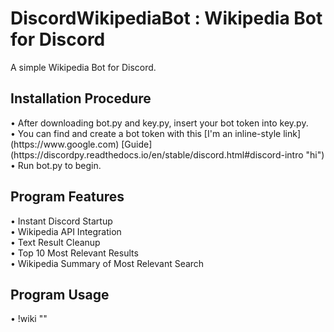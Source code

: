 # DiscordWikipediaBot : Wikipedia Bot for Discord 
A simple Wikipedia Bot for Discord.
<h2> Installation Procedure </h2> 
• After downloading bot.py and key.py, insert your bot token into key.py. <br>
• You can find and create a bot token with this 
[I'm an inline-style link](https://www.google.com)
[Guide](https://discordpy.readthedocs.io/en/stable/discord.html#discord-intro "hi") <br>
• Run bot.py to begin. <br>
<h2> Program Features </h2>
• Instant Discord Startup  <br>
• Wikipedia API Integration <br>
• Text Result Cleanup <br>
• Top 10 Most Relevant Results <br>
• Wikipedia Summary of Most Relevant Search <br>
<h2> Program Usage </h2>
• !wiki "<search_query>" <br>
